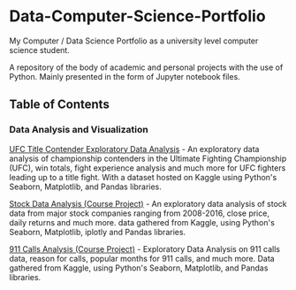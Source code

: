 # Data-Computer-Science-Portfolio
My Computer / Data Science Portfolio as a university level computer science student.

A repository of the body of academic and personal projects with the use of Python. Mainly presented in the form of Jupyter notebook files.

## Table of Contents

### Data Analysis and Visualization

[UFC Title Contender Exploratory Data Analysis](https://github.com/brock-r/Data-Computer-Science-Portfolio/blob/master/UFC%20Contender%20Analysis.ipynb) - An exploratory data analysis of championship contenders in the Ultimate Fighting Championship (UFC), win totals, fight experience analysis and much more for UFC fighters leading up to a title fight. With a dataset hosted on Kaggle using Python's Seaborn, Matplotlib, and Pandas libraries.

[Stock Data Analysis (Course Project)](https://github.com/brock-r/Data-Computer-Science-Portfolio/blob/master/Finance%20Capstone%20Project%20.ipynb) - An exploratory data analysis of stock data from major stock companies ranging from 2008-2016, close price, daily returns and much more. data gathered from Kaggle, using Python's Seaborn, Matplotlib, iplotly and Pandas libraries.

[911 Calls Analysis (Course Project)](https://github.com/brock-r/Data-Computer-Science-Portfolio/blob/master/Data%20Capstone%20Project%20911%20Calls.ipynb) - Exploratory Data Analysis on 911 calls data, reason for calls, popular months for 911 calls, and much more. Data gathered from Kaggle, using Python's Seaborn, Matplotlib, and Pandas libraries.

